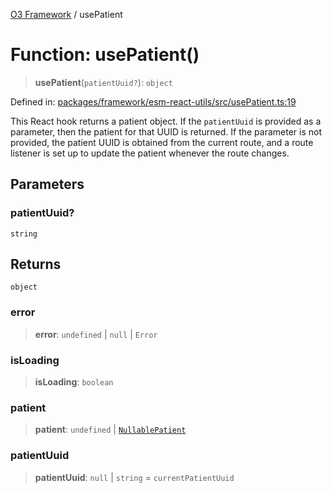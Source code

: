 [O3 Framework](../API.md) / usePatient

# Function: usePatient()

> **usePatient**(`patientUuid?`): `object`

Defined in: [packages/framework/esm-react-utils/src/usePatient.ts:19](https://github.com/openmrs/openmrs-esm-core/blob/18d2874f03a33a6ab8295af0e87ac97fdd150718/packages/framework/esm-react-utils/src/usePatient.ts#L19)

This React hook returns a patient object. If the `patientUuid` is provided
as a parameter, then the patient for that UUID is returned. If the parameter
is not provided, the patient UUID is obtained from the current route, and
a route listener is set up to update the patient whenever the route changes.

## Parameters

### patientUuid?

`string`

## Returns

`object`

### error

> **error**: `undefined` \| `null` \| `Error`

### isLoading

> **isLoading**: `boolean`

### patient

> **patient**: `undefined` \| [`NullablePatient`](../type-aliases/NullablePatient.md)

### patientUuid

> **patientUuid**: `null` \| `string` = `currentPatientUuid`
